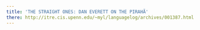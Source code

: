 ```yaml
---
title: 'THE STRAIGHT ONES: DAN EVERETT ON THE PIRAHÃ'
there: http://itre.cis.upenn.edu/~myl/languagelog/archives/001387.html
---
```

